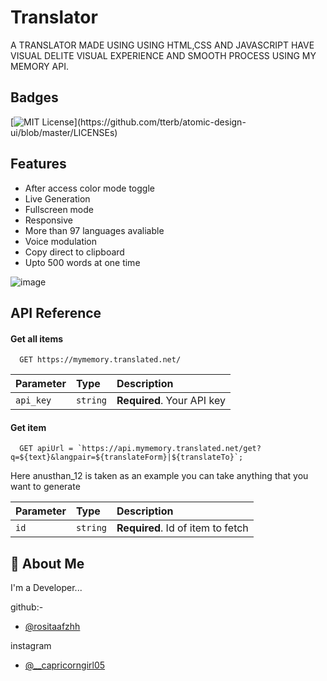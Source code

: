 # Translator
A TRANSLATOR MADE USING USING HTML,CSS AND JAVASCRIPT HAVE VISUAL DELITE VISUAL EXPERIENCE AND SMOOTH PROCESS USING MY MEMORY API.


## Badges



[![MIT License](https://img.shields.io/apm/l/atomic-design-ui.svg?)](https://github.com/tterb/atomic-design-ui/blob/master/LICENSEs)


## Features

- After access color mode toggle
- Live Generation
- Fullscreen mode
- Responsive
- More than 97 languages avaliable
- Voice modulation
- Copy direct to clipboard
- Upto 500 words at one time



![image](https://user-images.githubusercontent.com/102304867/192353338-205ad93e-199f-45cf-a707-f9c8fe07e9a9.png)



## API Reference

#### Get all items

```http
  GET https://mymemory.translated.net/
```

| Parameter | Type     | Description                |
| :-------- | :------- | :------------------------- |
| `api_key` | `string` | **Required**. Your API key |

#### Get item

```http
  GET apiUrl = `https://api.mymemory.translated.net/get?q=${text}&langpair=${translateForm}|${translateTo}`;
```
Here anusthan_12 is taken as an example you can take anything that you want to generate

| Parameter | Type     | Description                       |
| :-------- | :------- | :-------------------------------- |
| `id`      | `string` | **Required**. Id of item to fetch |



## 🚀 About Me
I'm a Developer...

github:-
- [@rositaafzhh](https://github.com/rositaafzhh)

instagram
-  [@__capricorngirl05](https://www.instagram.com/__capricorngirl05/)

